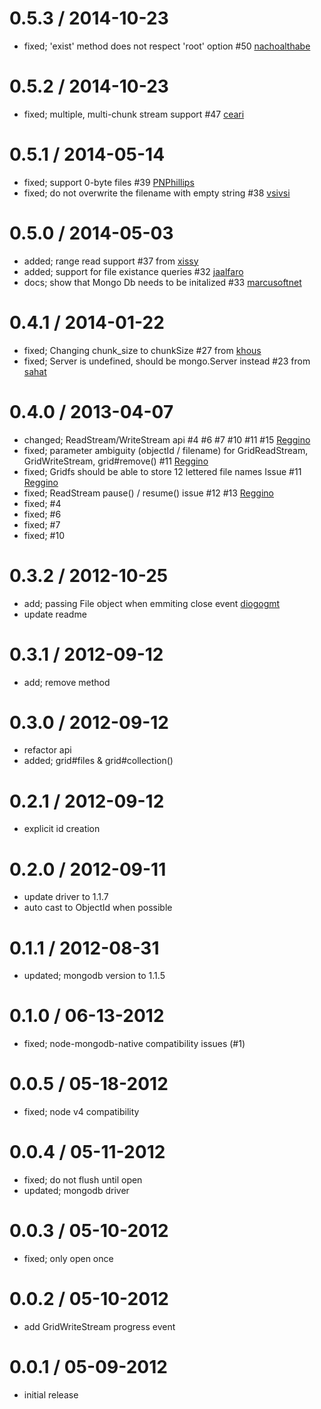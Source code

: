 0.5.3 / 2014-10-23
==================

 * fixed; 'exist' method does not respect 'root' option #50 [nachoalthabe](https://github.com/nachoalthabe)

0.5.2 / 2014-10-23
==================

 * fixed; multiple, multi-chunk stream support #47 [ceari](https://github.com/ceari)

0.5.1 / 2014-05-14
==================

 * fixed; support 0-byte files #39 [PNPhillips](https://github.com/PNPhillips)
 * fixed; do not overwrite the filename with empty string #38 [vsivsi](https://github.com/vsivsi)

0.5.0 / 2014-05-03
==================

 * added; range read support #37 from [xissy](https://github.com/xissy)
 * added; support for file existance queries #32 [jaalfaro](https://github.com/jaalfaro)
 * docs; show that Mongo Db needs to be initalized #33 [marcusoftnet](https://github.com/marcusoftnet)

0.4.1 / 2014-01-22
==================

 * fixed; Changing chunk_size to chunkSize #27 from [khous](https://github.com/khous)
 * fixed; Server is undefined, should be mongo.Server instead #23 from [sahat](https://github.com/sahat)

0.4.0 / 2013-04-07
==================

  * changed; ReadStream/WriteStream api #4 #6 #7 #10 #11 #15 [Reggino](https://github.com/Reggino)
  * fixed; parameter ambiguity (objectId / filename) for GridReadStream, GridWriteStream, grid#remove() #11 [Reggino](https://github.com/Reggino)
  * fixed; Gridfs should be able to store 12 lettered file names Issue #11 [Reggino](https://github.com/Reggino)
  * fixed; ReadStream pause() / resume() issue #12 #13 [Reggino](https://github.com/Reggino)
  * fixed; #4
  * fixed; #6
  * fixed; #7
  * fixed; #10

0.3.2 / 2012-10-25
==================

  * add; passing File object when emmiting close event [diogogmt](https://github.com/diogogmt)
  * update readme

0.3.1 / 2012-09-12
==================

  * add; remove method

0.3.0 / 2012-09-12
==================

  * refactor api
  * added; grid#files & grid#collection()

0.2.1 / 2012-09-12
==================

  * explicit id creation

0.2.0 / 2012-09-11
==================

  * update driver to 1.1.7
  * auto cast to ObjectId when possible

0.1.1 / 2012-08-31
==================

  * updated; mongodb version to 1.1.5

0.1.0 / 06-13-2012
==================

  * fixed; node-mongodb-native compatibility issues (#1)

0.0.5 / 05-18-2012
==================

  * fixed; node v4 compatibility

0.0.4 / 05-11-2012
==================

  * fixed; do not flush until open
  * updated; mongodb driver

0.0.3 / 05-10-2012
==================

  * fixed; only open once

0.0.2 / 05-10-2012
==================

  * add GridWriteStream progress event

0.0.1 / 05-09-2012
==================

  * initial release

